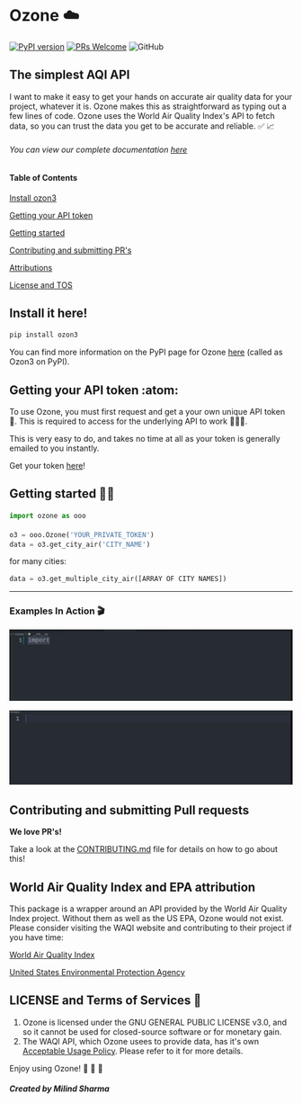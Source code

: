 # Ozone ☁️

[![PyPI version](https://badge.fury.io/py/ozon3.svg)](https://badge.fury.io/py/ozon3)
<a href="CONTRIBUTING.md#pull-requests"><img src="https://img.shields.io/badge/PRs-welcome-brightgreen.svg" alt="PRs Welcome"></a>
![GitHub](https://img.shields.io/github/license/Milind220/Ozone)


## The simplest AQI API

I want to make it easy to get your hands on accurate air quality data for your project, whatever it is. Ozone makes this as straightforward as typing out a few lines of code. Ozone uses the World Air Quality Index's API to fetch data, so you can trust the data you get to be accurate and reliable. ✅ 📈

###### You can view our complete documentation [here](https://milind220.github.io/Ozone/)

#### Table of Contents

[Install ozon3](#install-it-here)

[Getting your API token](#getting-your-api-token)

[Getting started](#getting-started)

[Contributing and submitting PR's](#contributing-and-submitting-pull-requests)


[Attributions](#World-Air-Quality-Index-and-EPA-attribution)

[License and TOS](#license-and-terms-of-service)

## Install it here!

```sh
pip install ozon3
```

You can find more information on the PyPI page for Ozone [here](https://pypi.org/project/ozon3/) (called as Ozon3 on PyPI).

## Getting your API token :atom:

To use Ozone, you must first request and get a your own unique API token 🎫. This is required to access for the underlying API to work 👮🏼‍♂️.

This is very easy to do, and takes no time at all as your token is generally emailed to you instantly.

Get your token [here](https://aqicn.org/data-platform/token/#/)!

## Getting started 🏃‍♂️

```python
import ozone as ooo

o3 = ooo.Ozone('YOUR_PRIVATE_TOKEN')
data = o3.get_city_air('CITY_NAME')
```

for many cities:

```python
data = o3.get_multiple_city_air([ARRAY OF CITY NAMES])
```

<hr>

### Examples In Action 🎬
![Gif of ozone.get_city_air()](/src/media/ozone_get_city_air.gif)

![Gif of ozone.get_multiple_city_air()](/src/media/ozone_get_multiple_city_air_updated.gif)

## Contributing and submitting Pull requests

**We love PR's!**

Take a look at the [CONTRIBUTING.md](https://github.com/Milind220/Ozone/blob/main/CONTRIBUTING.md) file for details on how to go about this!


## World Air Quality Index and EPA attribution

This package is a wrapper around an API provided by the World Air Quality Index project. Without them as well as the US EPA, Ozone would not exist. Please consider visiting the WAQI website and contributing to their project if you have time:

[World Air Quality Index](https://aqicn.org/contact/)

[United States Environmental Protection Agency](https://www.epa.gov/aboutepa)

## LICENSE and Terms of Services 📰

1. Ozone is licensed under the GNU GENERAL PUBLIC LICENSE v3.0, and so it cannot be used for closed-source software or for monetary gain.
2. The WAQI API, which Ozone usees to provide data, has it's own [Acceptable Usage Policy](https://aqicn.org/api/tos/). Please refer to it for more details.

Enjoy using Ozone!
🥳 🍾 🚀

#### _Created by Milind Sharma_
